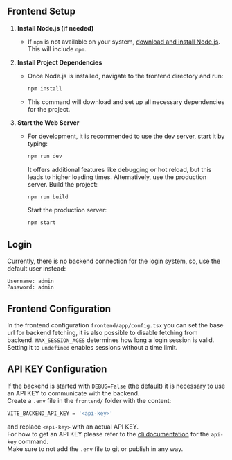 ## Frontend Setup
1. **Install Node.js (if needed)**
   - If `npm` is not available on your system, [download and install Node.js](https://nodejs.org/). This will include `npm`.

2. **Install Project Dependencies**
   - Once Node.js is installed, navigate to the frontend directory and run:
     ```bash
     npm install
     ```
   - This command will download and set up all necessary dependencies for the project.

2. **Start the Web Server**
   - For development, it is recommended to use the dev server, start it by typing:
     ```bash
     npm run dev
     ```
     It offers additional features like debugging or hot reload, but this leads to higher loading times. Alternatively, use the production server. Build the project: 
     ```bash 
     npm run build
     ```
     Start the production server:
     ```bash 
     npm start
     ```

## Login
   Currently, there is no backend connection for the login system, so, use the default user instead:
   ```
   Username: admin
   Password: admin
   ```

## Frontend Configuration
   In the frontend configuration ```frontend/app/config.tsx``` you can set the base url for backend fetching, it is also possible to disable fetching from backend. ```MAX_SESSION_AGES``` determines how long a login session is valid. Setting it to ```undefined``` enables sessions without a time limit. 

## API KEY Configuration
   If the backend is started with `DEBUG=False` (the default) it is necessary to use an API KEY to communicate with the backend.\
   Create a `.env` file in the `frontend/` folder with the content:
   ```bash
   VITE_BACKEND_API_KEY = '<api-key>'
   ```
   and replace `<api-key>` with an actual API KEY.\
   For how to get an API KEY please refer to the [cli documentation](https://github.com/brendel-group/mission_db/blob/main/docs/cli/README.md) for the `api-key` command.\
   Make sure to not add the `.env` file to git or publish in any way.

